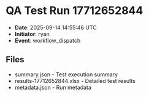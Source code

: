 # QA Test Run 17712652844

- **Date**: 2025-09-14 14:55:46 UTC
- **Initiator**: ryan
- **Event**: workflow_dispatch

## Files
- summary.json - Test execution summary
- results-17712652844.xlsx - Detailed test results
- metadata.json - Run metadata
